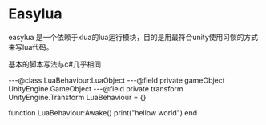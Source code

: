 # Easylua

easylua 是一个依赖于xlua的lua运行模块，目的是用最符合unity使用习惯的方式来写lua代码。


基本的脚本写法与c#几乎相同

  ---@class LuaBehaviour:LuaObject
  ---@field private gameObject UnityEngine.GameObject
  ---@field private transform UnityEngine.Transform
  LuaBehaviour = {}

  function LuaBehaviour:Awake()
     print("hellow world")
  end
